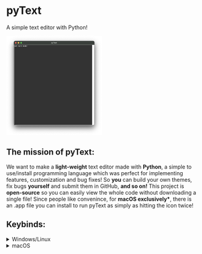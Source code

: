 # pyText

A simple text editor with Python!

<img style="width: 50%;" src="images/showcase1dark.png" alt="a showcase of pyText in dark mode">

## The mission of pyText:

We want to make a **light-weight** text editor made with **Python**, a simple to use/install programming language which was perfect for implementing features, customization and bug fixes! So **you** can build your own themes, fix bugs **yourself** and submit them in GitHub, **and so on!** This project is **open-source** so you can easily view the whole code without downloading a single file! Since people like convenince, for **macOS exclusively\***, there is an .app file you can install to run pyText as simply as hitting the icon twice!

## Keybinds:
<details>
<summary>Windows/Linux</summary>
<!-- Table -->
| Key | Function |
|------|------|
| Ctrl + N | New file |
| Ctrl + O | Open file |
| Ctrl + S | Save file |
| Alt + S | Save as file |
| Ctrl + D | Discard file |
| Ctrl + C | Copy selected text |
| Ctrl + X | Copy selected text and remove it |
| Ctrl + V | Pastes copied text |
| Ctrl + A | Select all text in document |
| Ctrl + / | Open pyText settings |
| Ctrl + W | Close pyText |
</details>

<details>
<summary>macOS</summary>
<!-- Table -->
| Key | Function |
|------|------|
| Cmd + N | New file |
| Cmd + O | Open file |
| Cmd + S | Save file |
| Opt + S | Save as file |
| Cmd + D | Discard file |
| Cmd + C | Copy selected text |
| Cmd + X | Copy selected text and remove it |
| Cmd + V | Pastes copied text |
| Cmd + A | Select all text in document |
| Cmd + / | Open pyText settings |
| Cmd + W | Close pyText |
</details>
